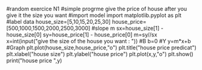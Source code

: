 #random exercice N1
#simple progrme give the price of house after you give it the size you want
#import model
import matplotlib.pyplot as plt 
#label data
house_size=[5,10,15,20,25,30]
house_price=[500,1000,1500,2000,2500,3000]
#slope m
sx=house_size[1] - house_size[0]
sy=house_price[1] - house_price[0]
m=sy//sx 
x=int(input("give the size of the house you want : "))
#B
b=0
#Y
y=m*x+b
#Graph
plt.plot(house_size,house_price,"o")
plt.title("house price predicat")
plt.xlabel("house size")
plt.ylabel("house price")
plt.plot(x,y,"o")
plt.show()
print("house price ",y)
